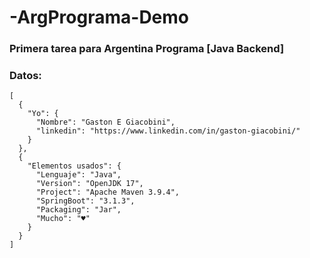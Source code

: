 # -ArgPrograma-Demo

### Primera tarea para Argentina Programa [Java Backend]
 
### Datos:
```
[
  {
    "Yo": {
      "Nombre": "Gaston E Giacobini",
      "linkedin": "https://www.linkedin.com/in/gaston-giacobini/"
    }
  },
  {
    "Elementos usados": {
      "Lenguaje": "Java",
      "Version": "OpenJDK 17",
      "Project": "Apache Maven 3.9.4",
      "SpringBoot": "3.1.3",
      "Packaging": "Jar",
      "Mucho": "♥"
    }
  }
]
```
